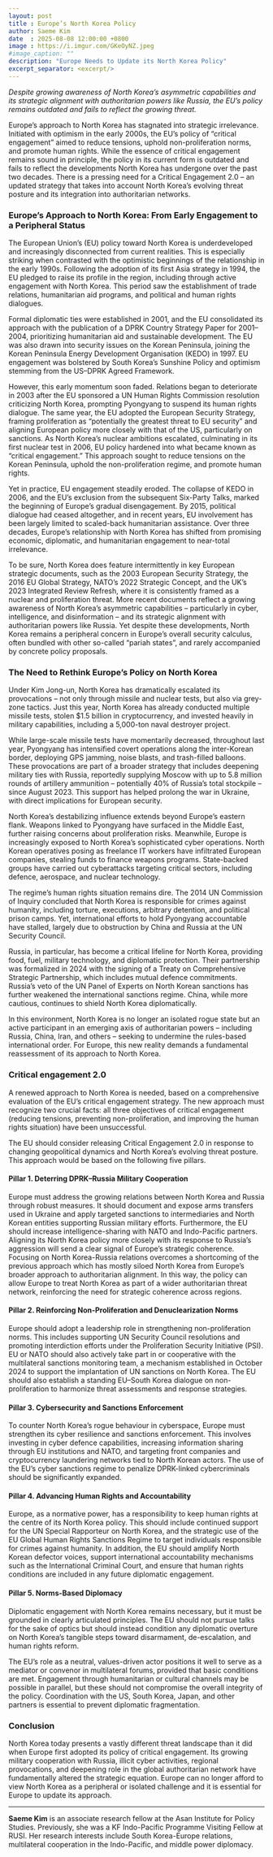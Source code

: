 ```yaml
---
layout: post
title : Europe’s North Korea Policy
author: Saeme Kim
date  : 2025-08-08 12:00:00 +0800
image : https://i.imgur.com/GKeOyNZ.jpeg
#image_caption: ""
description: "Europe Needs to Update its North Korea Policy"
excerpt_separator: <excerpt/>
---
```


_Despite growing awareness of North Korea’s asymmetric capabilities and its strategic alignment with authoritarian powers like Russia, the EU’s policy remains outdated and fails to reflect the growing threat._

<excerpt/>

Europe’s approach to North Korea has stagnated into strategic irrelevance. Initiated with optimism in the early 2000s, the EU’s policy of “critical engagement” aimed to reduce tensions, uphold non-proliferation norms, and promote human rights. While the essence of critical engagement remains sound in principle, the policy in its current form is outdated and fails to reflect the developments North Korea has undergone over the past two decades. There is a pressing need for a Critical Engagement 2.0 – an updated strategy that takes into account North Korea’s evolving threat posture and its integration into authoritarian networks.


### Europe’s Approach to North Korea: From Early Engagement to a Peripheral Status

The European Union’s (EU) policy toward North Korea is underdeveloped and increasingly disconnected from current realities. This is especially striking when contrasted with the optimistic beginnings of the relationship in the early 1990s. Following the adoption of its first Asia strategy in 1994, the EU pledged to raise its profile in the region, including through active engagement with North Korea. This period saw the establishment of trade relations, humanitarian aid programs, and political and human rights dialogues.

Formal diplomatic ties were established in 2001, and the EU consolidated its approach with the publication of a DPRK Country Strategy Paper for 2001–2004, prioritizing humanitarian aid and sustainable development. The EU was also drawn into security issues on the Korean Peninsula, joining the Korean Peninsula Energy Development Organisation (KEDO) in 1997. EU engagement was bolstered by South Korea’s Sunshine Policy and optimism stemming from the US–DPRK Agreed Framework.

However, this early momentum soon faded. Relations began to deteriorate in 2003 after the EU sponsored a UN Human Rights Commission resolution criticizing North Korea, prompting Pyongyang to suspend its human rights dialogue. The same year, the EU adopted the European Security Strategy, framing proliferation as “potentially the greatest threat to EU security” and aligning European policy more closely with that of the US, particularly on sanctions. As North Korea’s nuclear ambitions escalated, culminating in its first nuclear test in 2006, EU policy hardened into what became known as “critical engagement.” This approach sought to reduce tensions on the Korean Peninsula, uphold the non-proliferation regime, and promote human rights.

Yet in practice, EU engagement steadily eroded. The collapse of KEDO in 2006, and the EU’s exclusion from the subsequent Six-Party Talks, marked the beginning of Europe’s gradual disengagement. By 2015, political dialogue had ceased altogether, and in recent years, EU involvement has been largely limited to scaled-back humanitarian assistance. Over three decades, Europe’s relationship with North Korea has shifted from promising economic, diplomatic, and humanitarian engagement to near-total irrelevance.

To be sure, North Korea does feature intermittently in key European strategic documents, such as the 2003 European Security Strategy, the 2016 EU Global Strategy, NATO’s 2022 Strategic Concept, and the UK’s 2023 Integrated Review Refresh, where it is consistently framed as a nuclear and proliferation threat. More recent documents reflect a growing awareness of North Korea’s asymmetric capabilities – particularly in cyber, intelligence, and disinformation – and its strategic alignment with authoritarian powers like Russia. Yet despite these developments, North Korea remains a peripheral concern in Europe’s overall security calculus, often bundled with other so-called “pariah states”, and rarely accompanied by concrete policy proposals.


### The Need to Rethink Europe’s Policy on North Korea

Under Kim Jong-un, North Korea has dramatically escalated its provocations – not only through missile and nuclear tests, but also via grey-zone tactics. Just this year, North Korea has already conducted multiple missile tests, stolen $1.5 billion in cryptocurrency, and invested heavily in military capabilities, including a 5,000-ton naval destroyer project.

While large-scale missile tests have momentarily decreased, throughout last year, Pyongyang has intensified covert operations along the inter-Korean border, deploying GPS jamming, noise blasts, and trash-filled balloons. These provocations are part of a broader strategy that includes deepening military ties with Russia, reportedly supplying Moscow with up to 5.8 million rounds of artillery ammunition – potentially 40% of Russia’s total stockpile – since August 2023. This support has helped prolong the war in Ukraine, with direct implications for European security.

North Korea’s destabilizing influence extends beyond Europe’s eastern flank. Weapons linked to Pyongyang have surfaced in the Middle East, further raising concerns about proliferation risks. Meanwhile, Europe is increasingly exposed to North Korea’s sophisticated cyber operations. North Korean operatives posing as freelance IT workers have infiltrated European companies, stealing funds to finance weapons programs. State-backed groups have carried out cyberattacks targeting critical sectors, including defence, aerospace, and nuclear technology.

The regime’s human rights situation remains dire. The 2014 UN Commission of Inquiry concluded that North Korea is responsible for crimes against humanity, including torture, executions, arbitrary detention, and political prison camps. Yet, international efforts to hold Pyongyang accountable have stalled, largely due to obstruction by China and Russia at the UN Security Council.

Russia, in particular, has become a critical lifeline for North Korea, providing food, fuel, military technology, and diplomatic protection. Their partnership was formalized in 2024 with the signing of a Treaty on Comprehensive Strategic Partnership, which includes mutual defence commitments. Russia’s veto of the UN Panel of Experts on North Korean sanctions has further weakened the international sanctions regime. China, while more cautious, continues to shield North Korea diplomatically.

In this environment, North Korea is no longer an isolated rogue state but an active participant in an emerging axis of authoritarian powers – including Russia, China, Iran, and others – seeking to undermine the rules-based international order. For Europe, this new reality demands a fundamental reassessment of its approach to North Korea.


### Critical engagement 2.0

A renewed approach to North Korea is needed, based on a comprehensive evaluation of the EU’s critical engagement strategy. The new approach must recognize two crucial facts: all three objectives of critical engagement (reducing tensions, preventing non-proliferation, and improving the human rights situation) have been unsuccessful.

The EU should consider releasing Critical Engagement 2.0 in response to changing geopolitical dynamics and North Korea’s evolving threat posture. This approach would be based on the following five pillars.

#### Pillar 1. Deterring DPRK–Russia Military Cooperation

Europe must address the growing relations between North Korea and Russia through robust measures. It should document and expose arms transfers used in Ukraine and apply targeted sanctions to intermediaries and North Korean entities supporting Russian military efforts. Furthermore, the EU should increase intelligence-sharing with NATO and Indo-Pacific partners. Aligning its North Korea policy more closely with its response to Russia’s aggression will send a clear signal of Europe’s strategic coherence. Focusing on North Korea-Russia relations overcomes a shortcoming of the previous approach which has mostly siloed North Korea from Europe’s broader approach to authoritarian alignment. In this way, the policy can allow Europe to treat North Korea as part of a wider authoritarian threat network, reinforcing the need for strategic coherence across regions.

#### Pillar 2. Reinforcing Non-Proliferation and Denuclearization Norms

Europe should adopt a leadership role in strengthening non-proliferation norms. This includes supporting UN Security Council resolutions and promoting interdiction efforts under the Proliferation Security Initiative (PSI). EU or NATO should also actively take part in or cooperative with the multilateral sanctions monitoring team, a mechanism established in October 2024 to support the implantation of UN sanctions on North Korea. The EU should also establish a standing EU–South Korea dialogue on non-proliferation to harmonize threat assessments and response strategies.

#### Pillar 3. Cybersecurity and Sanctions Enforcement

To counter North Korea’s rogue behaviour in cyberspace, Europe must strengthen its cyber resilience and sanctions enforcement. This involves investing in cyber defence capabilities, increasing information sharing through EU institutions and NATO, and targeting front companies and cryptocurrency laundering networks tied to North Korean actors. The use of the EU’s cyber sanctions regime to penalize DPRK-linked cybercriminals should be significantly expanded.

#### Pillar 4. Advancing Human Rights and Accountability

Europe, as a normative power, has a responsibility to keep human rights at the centre of its North Korea policy. This should include continued support for the UN Special Rapporteur on North Korea, and the strategic use of the EU Global Human Rights Sanctions Regime to target individuals responsible for crimes against humanity. In addition, the EU should amplify North Korean defector voices, support international accountability mechanisms such as the International Criminal Court, and ensure that human rights conditions are included in any future diplomatic engagement.

#### Pillar 5. Norms-Based Diplomacy

Diplomatic engagement with North Korea remains necessary, but it must be grounded in clearly articulated principles. The EU should not pursue talks for the sake of optics but should instead condition any diplomatic overture on North Korea’s tangible steps toward disarmament, de-escalation, and human rights reform.

The EU’s role as a neutral, values-driven actor positions it well to serve as a mediator or convenor in multilateral forums, provided that basic conditions are met. Engagement through humanitarian or cultural channels may be possible in parallel, but these should not compromise the overall integrity of the policy. Coordination with the US, South Korea, Japan, and other partners is essential to prevent diplomatic fragmentation.


### Conclusion

North Korea today presents a vastly different threat landscape than it did when Europe first adopted its policy of critical engagement. Its growing military cooperation with Russia, illicit cyber activities, regional provocations, and deepening role in the global authoritarian network have fundamentally altered the strategic equation. Europe can no longer afford to view North Korea as a peripheral or isolated challenge and it is essential for Europe to update its approach.

---

__Saeme Kim__ is an associate research fellow at the Asan Institute for Policy Studies. Previously, she was a KF Indo-Pacific Programme Visiting Fellow at RUSI. Her research interests include South Korea-Europe relations, multilateral cooperation in the Indo-Pacific, and middle power diplomacy.
